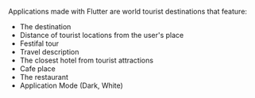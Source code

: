 Applications made with Flutter are world tourist destinations that feature:

- The destination
- Distance of tourist locations from the user's place
- Festifal tour
- Travel description
- The closest hotel from tourist attractions
- Cafe place
- The restaurant
- Application Mode (Dark, White)


